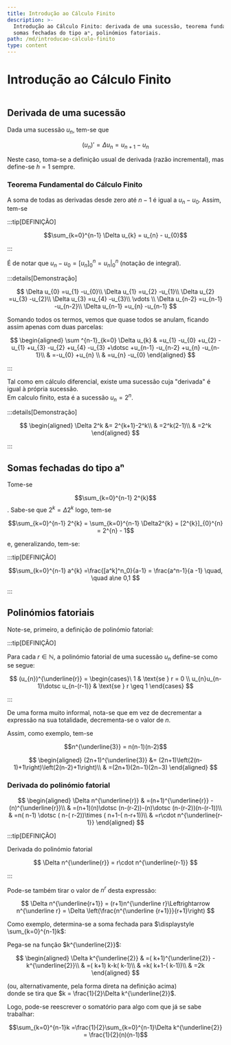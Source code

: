 ```yaml
---
title: Introdução ao Cálculo Finito
description: >-
  Introdução ao Cálculo Finito: derivada de uma sucessão, teorema fundamental do cálculo finito, 
  somas fechadas do tipo aⁿ, polinómios fatoriais.
path: /md/introducao-calculo-finito
type: content
---
```


# Introdução ao Cálculo Finito

```toc

```

## Derivada de uma sucessão

Dada uma sucessão $u_{n}$, tem-se que

$$
(u_{n})' = \Delta u_{n} = u_{n+1}-u_{n}
$$

Neste caso, toma-se a definição usual de derivada (razão incremental), mas define-se $h = 1$ sempre.

### Teorema Fundamental do Cálculo Finito

A soma de todas as derivadas desde zero até $n-1$ é igual a $u_{n} - u_{0}$. Assim, tem-se

:::tip[DEFINIÇÃO]

$$\sum_{k=0}^{n-1} \Delta u_{k} = u_{n} - u_{0}$$

:::

É de notar que $u_{n} - u_{0} = [u_{n}]_{0}^{n} = u_{n}|_{0}^{n}$ (notação de integral).

:::details[Demonstração]

$$
\Delta u_{0} =u_{1} -u_{0}\\
\Delta u_{1} =u_{2} -u_{1}\\
\Delta u_{2} =u_{3} -u_{2}\\
\Delta u_{3} =u_{4} -u_{3}\\
\vdots \\
\Delta u_{n-2} =u_{n-1} -u_{n-2}\\
\Delta u_{n-1} =u_{n} -u_{n-1}
$$

Somando todos os termos, vemos que quase todos se anulam, ficando assim apenas com duas parcelas:

$$
\begin{aligned}
\sum ^{n-1}_{k=0} \Delta u_{k} & =u_{1} -u_{0} +u_{2} -u_{1} +u_{3} -u_{2} +u_{4} -u_{3} +\dotsc +u_{n-1} -u_{n-2} +u_{n} -u_{n-1}\\
 & =-u_{0} +u_{n} \\
 & =u_{n} -u_{0}
\end{aligned}
$$

:::

Tal como em cálculo diferencial, existe uma sucessão cuja "derivada" é igual à própria sucessão.  
Em calculo finito, esta é a sucessão $u_{n} = 2^{n}$.

:::details[Demonstração]

$$
\begin{aligned}
\Delta 2^k &= 2^{k+1}-2^k\\
& =2^k(2-1)\\
& =2^k
\end{aligned}
$$

:::

## Somas fechadas do tipo aⁿ

Tome-se

$$\sum_{k=0}^{n-1} 2^{k}$$. Sabe-se que $2^{k} = \Delta2^{k}$ logo, tem-se

$$\sum_{k=0}^{n-1} 2^{k} = \sum_{k=0}^{n-1} \Delta2^{k} = [2^{k}]_{0}^{n} = 2^{n} - 1$$

e, generalizando, tem-se:

:::tip[DEFINIÇÃO]

$$\sum_{k=0}^{n-1} a^{k} =\frac{[a^k]^n_0}{a-1} = \frac{a^n-1}{a -1} \quad, \quad a\ne 0,1 $$

:::

## Polinómios fatoriais

Note-se, primeiro, a definição de polinómio fatorial:

:::tip[DEFINIÇÃO]

Para cada $r \in \mathbb{N}$, a polinómio fatorial de uma sucessão $u_{n}$ define-se como se segue:

$$
(u_{n})^{\underline{r}} =
\begin{cases}\ 1 & \text{se } r = 0 \\
u_{n}u_{n-1}\dotsc u_{n-(r-1)} & \text{se } r \geq 1
\end{cases}
$$

:::

De uma forma muito informal, nota-se que em vez de decrementar a expressão na sua totalidade,
decrementa-se o valor de $n$.

Assim, como exemplo, tem-se

$$n^{\underline{3}} = n(n-1)(n-2)$$

$$
\begin{aligned}
(2n+1)^{\underline{3}} &= (2n+1)\left(2(n-1)+1\right)\left(2(n-2)+1\right)\\
& =(2n+1)(2n−1)(2n−3)
\end{aligned}
$$

### Derivada do polinómio fatorial

$$
\begin{aligned}
\Delta n^{\underline{r}} & =(n+1)^{\underline{r}} -(n)^{\underline{r}}\\
 & =(n+1)(n)\dotsc (n-(r-2))-(n)\dotsc (n-(r-2))(n-(r-1))\\
 & =n( n-1) \dotsc ( n-( r-2))\times ( n+1-( n-r+1))\\
 & =r\cdot n^{\underline{r-1}}
\end{aligned}
$$

:::tip[DEFINIÇÃO]

Derivada do polinómio fatorial

$$
\Delta n^{\underline{r}} = r\cdot n^{\underline{r-1}}
$$

:::

Pode-se também tirar o valor de $n^r$ desta expressão:

$$
\Delta n^{\underline{r+1}} = (r+1)n^{\underline r}\Leftrightarrow
n^{\underline r} = \Delta \left(\frac{n^{\underline {r+1}}}{r+1}\right)
$$

Como exemplo, determina-se a soma fechada para $\displaystyle \sum_{k=0}^{n-1}k$:

Pega-se na função $k^{\underline{2}}$:

$$
\begin{aligned}
\Delta k^{\underline{2}} & =( k+1)^{\underline{2}} -k^{\underline{2}}\\
 & =( k+1) k-k( k-1)\\
 & =k( k+1-( k-1))\\
 & =2k
\end{aligned}
$$

\(ou, alternativamente, pela forma direta na definição acima\)  
donde se tira que $k = \frac{1}{2}\Delta k^{\underline{2}}$.

Logo, pode-se reescrever o somatório para algo com que já se sabe trabalhar:

$$\sum_{k=0}^{n-1}k =\frac{1}{2}\sum_{k=0}^{n-1}\Delta k^{\underline{2}} = \frac{1}{2}(n)(n-1)$$
